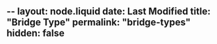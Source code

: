--
layout: node.liquid
date: Last Modified
title: "Bridge Type"
permalink: "bridge-types"
hidden: false
---
